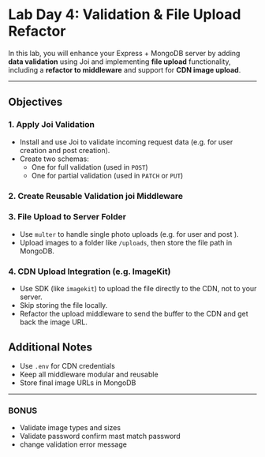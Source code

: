 # Lab Day 4: Validation & File Upload Refactor

In this lab, you will enhance your Express + MongoDB server by adding **data validation** using Joi and implementing **file upload** functionality, including a **refactor to middleware** and support for **CDN image upload**.

---

## Objectives

### 1. **Apply Joi Validation**  
- Install and use Joi to validate incoming request data (e.g. for user creation and post creation).
- Create two schemas:
  - One for full validation (used in `POST`)
  - One for partial validation (used in `PATCH` or `PUT`)


### 2. **Create Reusable Validation joi Middleware**


### 3. **File Upload to Server Folder**

- Use `multer` to handle single photo uploads (e.g. for user  and post ).
- Upload images to a folder like `/uploads`, then store the file path in MongoDB.


### 4. **CDN Upload Integration (e.g. ImageKit)**

- Use SDK (like `imagekit`) to upload the file directly to the CDN, not to your server.
- Skip storing the file locally.
- Refactor the upload middleware to send the buffer to the CDN and get back the image URL.


## Additional Notes

- Use `.env` for CDN credentials
- Keep all middleware modular and reusable
- Store final image URLs in MongoDB

---

### BONUS

- Validate image types and sizes 
- Validate password confirm mast match password
- change validation error message